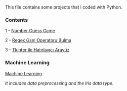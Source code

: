 This file contains some projects that I coded with Python.

### Contents

1 - [Number Guess Game](https://github.com/samettyldrm/myprojects/blob/main/number-guess-game.py)

2 - [Regex Gsm Operatoru Bulma](https://github.com/samettyldrm/myprojects/blob/main/regex-gsm-operatoru-bul.py)

3 - [Tkinter ile Hatırlayıcı Arayüz](https://github.com/samettyldrm/myprojects/blob/main/tkinter-hatirlatici-arayuz.py)


### Machine Learning

[Machine Learning](https://github.com/samettyldrm/myprojects/tree/main/machine-learning)

_It includes data preprocessing and the Iris data type._
